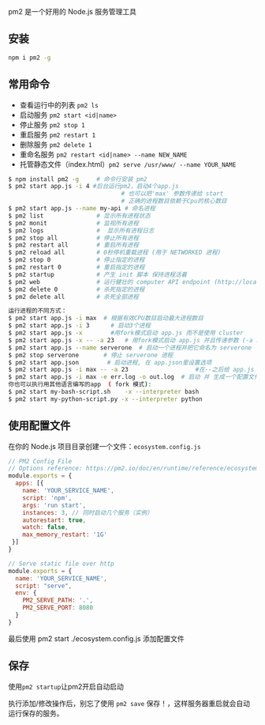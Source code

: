 pm2 是一个好用的 Node.js 服务管理工具


## 安装

```sh
npm i pm2 -g
```

## 常用命令

- 查看运行中的列表 `pm2 ls`
- 启动服务 `pm2 start <id|name>`
- 停止服务 `pm2 stop 1`
- 重启服务 `pm2 restart 1`
- 删除服务 `pm2 delete 1`
- 重命名服务 `pm2 restart <id|name> --name NEW_NAME`
- 托管静态文件（index.html）`pm2 serve /usr/www/ --name YOUR_NAME`

```sh
$ npm install pm2 -g     # 命令行安装 pm2 
$ pm2 start app.js -i 4 #后台运行pm2，启动4个app.js 
                                # 也可以把'max' 参数传递给 start
                                # 正确的进程数目依赖于Cpu的核心数目
$ pm2 start app.js --name my-api # 命名进程
$ pm2 list               # 显示所有进程状态
$ pm2 monit              # 监视所有进程
$ pm2 logs               #  显示所有进程日志
$ pm2 stop all           # 停止所有进程
$ pm2 restart all        # 重启所有进程
$ pm2 reload all         # 0秒停机重载进程 (用于 NETWORKED 进程)
$ pm2 stop 0             # 停止指定的进程
$ pm2 restart 0          # 重启指定的进程
$ pm2 startup            # 产生 init 脚本 保持进程活着
$ pm2 web                # 运行健壮的 computer API endpoint (http://localhost:9615)
$ pm2 delete 0           # 杀死指定的进程
$ pm2 delete all         # 杀死全部进程

运行进程的不同方式：
$ pm2 start app.js -i max  # 根据有效CPU数目启动最大进程数目
$ pm2 start app.js -i 3      # 启动3个进程
$ pm2 start app.js -x        #用fork模式启动 app.js 而不是使用 cluster
$ pm2 start app.js -x -- -a 23   # 用fork模式启动 app.js 并且传递参数 (-a 23)
$ pm2 start app.js --name serverone  # 启动一个进程并把它命名为 serverone
$ pm2 stop serverone       # 停止 serverone 进程
$ pm2 start app.json        # 启动进程, 在 app.json里设置选项
$ pm2 start app.js -i max -- -a 23                   #在--之后给 app.js 传递参数
$ pm2 start app.js -i max -e err.log -o out.log  # 启动 并 生成一个配置文件
你也可以执行用其他语言编写的app  ( fork 模式):
$ pm2 start my-bash-script.sh    -x --interpreter bash
$ pm2 start my-python-script.py -x --interpreter python
```

## 使用配置文件

在你的 Node.js 项目目录创建一个文件：`ecosystem.config.js`

```js
// PM2 Config File
// Options reference: https://pm2.io/doc/en/runtime/reference/ecosystem-file/
module.exports = {
  apps: [{
    name: 'YOUR_SERVICE_NAME',
    script: 'npm',
    args: 'run start',
    instances: 3, // 同时启动几个服务（实例）
    autorestart: true,
    watch: false,
    max_memory_restart: '1G'
 }]
}
```

```js
// Serve static file over http
module.exports = {
  name: 'YOUR_SERVICE_NAME',
  script: "serve",
  env: {
    PM2_SERVE_PATH: '.',
    PM2_SERVE_PORT: 8080
  }
}
```

最后使用 pm2 start ./ecosystem.config.js 添加配置文件

## 保存

使用`pm2 startup`让pm2开启自动启动

执行添加/修改操作后，别忘了使用 `pm2 save` 保存！，这样服务器重启就会自动运行保存的服务。
